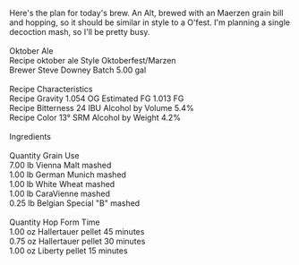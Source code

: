 <html><body><p>Here's the plan for today's brew. An Alt, brewed with an Maerzen grain bill and hopping, so it should be similar in style to a O'fest. I'm planning a single decoction mash, so I'll be pretty busy.<br><br>Oktober Ale<br>Recipe        oktober ale        Style        Oktoberfest/Marzen<br>Brewer        Steve Downey        Batch        5.00 gal<br><br>Recipe Characteristics<br>Recipe Gravity        1.054 OG        Estimated FG        1.013 FG<br>Recipe Bitterness        24 IBU        Alcohol by Volume        5.4%<br>Recipe Color        13° SRM        Alcohol by Weight        4.2%<br><br>Ingredients<br><br>Quantity        Grain                Use<br>7.00 lb        Vienna Malt             mashed<br>1.00 lb        German Munich     mashed<br>1.00 lb        White Wheat         mashed<br>1.00 lb        CaraVienne        mashed<br>0.25 lb        Belgian Special "B"        mashed<br><br>Quantity        Hop        Form        Time<br>1.00 oz        Hallertauer        pellet        45 minutes<br>0.75 oz        Hallertauer        pellet        30 minutes<br>1.00 oz        Liberty        pellet        15 minutes</p></body></html>